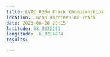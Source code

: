 ```yaml
---
title: LVAC 800m Track Championships
location: Lucan Harriers AC Track
date: 2023-06-28 20:15
latitude: 53.3522291
longitude: -6.3214874
results:

---
```

